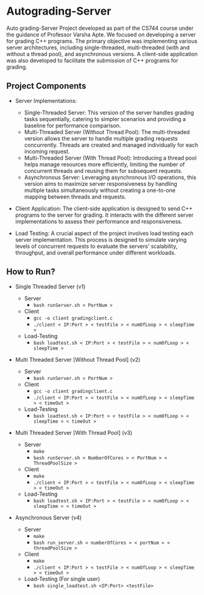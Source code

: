 # Autograding-Server
Auto grading-Server Project developed as part of the CS744 course 
under the guidance of Professor Varsha Apte. We focused on developing a 
server for grading C++ programs. The primary objective was implementing various server architectures, 
including single-threaded, multi-threaded (with and without a thread pool), 
and asynchronous versions. 
A client-side application was also developed to facilitate the submission of C++ programs for grading.


## Project Components
- Server Implementations:
  * Single-Threaded Server: This version of the server handles grading tasks sequentially, catering to simpler scenarios and providing a baseline for performance comparison.
  * Multi-Threaded Server (Without Thread Pool): The multi-threaded version allows the server to handle multiple grading requests concurrently. Threads are created and managed individually for each incoming request.
  * Multi-Threaded Server (With Thread Pool): Introducing a thread pool helps manage resources more efficiently, limiting the number of concurrent threads and reusing them for subsequent requests.
  * Asynchronous Server: Leveraging asynchronous I/O operations, this version aims to maximize server responsiveness by handling multiple tasks simultaneously without creating a one-to-one mapping between threads and requests.

- Client Application: The client-side application is designed to send C++ programs to the server for grading. It interacts with the different server implementations to assess their performance and responsiveness.
- Load Testing: A crucial aspect of the project involves load testing each server implementation. This process is designed to simulate varying levels of concurrent requests to evaluate the servers' scalability, throughput, and overall performance under different workloads.

## How to Run?
- Single Threaded Server (v1)
  * Server
    * ``` bash runServer.sh < PortNum > ```
  * Client
    * ``` gcc -o client gradingclient.c ```
    * ``` ./client < IP:Port > < testFile > < numOfLoop > < sleepTime > ```
  * Load-Testing
    * ``` bash loadtest.sh < IP:Port > < testFile > < numOfLoop > < sleepTime > ```
   
- Multi Threaded Server [Without Thread Pool] (v2)
  * Server
    * ``` bash runServer.sh < PortNum > ```
  * Client
    * ``` gcc -o client gradingclient.c ```
    * ``` ./client < IP:Port > < testFile > < numOfLoop > < sleepTime > < timeOut > ```
  * Load-Testing
    * ``` bash loadtest.sh < IP:Port > < testFile > < numOfLoop > < sleepTime > < timeOut > ```
   
- Multi Threaded Server [With Thread Pool] (v3)
  * Server
    * ``` make ```
    * ``` bash runServer.sh < NumberOfCores > < PortNum > < ThreadPoolSize > ```
  * Client
    * ``` make ```
    * ``` ./client < IP:Port > < testFile > < numOfLoop > < sleepTime > < timeOut > ```
  * Load-Testing
    * ``` bash loadtest.sh < IP:Port > < testFile > < numOfLoop > < sleepTime > < timeOut > ```
   
- Asynchronous Server (v4)
  * Server
    * ``` make ```
    * ``` bash run_server.sh < numberOfCores > < portNum > < threadPoolSize > ```
  * Client
    * ``` make ```
    * ``` ./client < IP:Port > < testFile > < numOfLoop > < sleepTime > < timeOut > ```
  * Load-Testing (For single user)
    * ``` bash single_loadtest.sh <IP:Port> <testFile> ```

